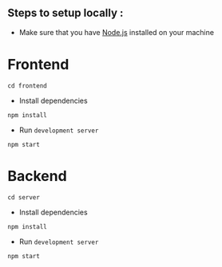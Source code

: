 

## Steps to setup locally :
- Make sure that you have [Node.js](https://nodejs.org/en/download/) installed on your machine

# Frontend
```
cd frontend
```
- Install dependencies
```
npm install
```
- Run `development server`
```
npm start
```


# Backend
```
cd server
```
- Install dependencies
```
npm install
```
- Run `development server`
```
npm start
```

